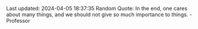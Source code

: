 Last updated: 2024-04-05 18:37:35
Random Quote: In the end, one cares about many things, and we should not give so much importance to things. - Professor